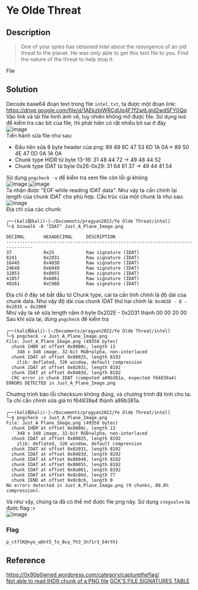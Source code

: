 # Ye Olde Threat
## Description
> One of your spies has obtained intel about the resurgence of an old threat to the planet. He was only able to get this text file to you. Find the nature of the threat to help stop it.    

File
## Solution
Decode base64 đoạn text trong file `intel.txt`, ta được một đoạn link: https://drive.google.com/file/d/1AEkzbjWRCdUp4F7f2wtLgId2wdSFY0Qq     
Vào link và tải file hình ảnh về, tuy nhiên không mở được file. Sử dụng `HxD` để kiểm tra các bit của file, thì phát hiện có rất nhiều bit sai ở đây      
![image](https://user-images.githubusercontent.com/62021009/157281195-00fd0391-eb34-4b8f-8e25-2a67304a6251.png)         
Tiến hành sửa file như sau:
- Đầu tiên sửa 8 byte header của png: 89 49 6C 47 53 6D 1A 0A-> 89 50 4E 47 0D 0A 1A 0A
- Chunk type HIDR từ byte 13-16: 31 48 44 72 -> 49 48 44 52
- Chunk type IDAT từ byte 0x26-0x29: 31 64 61 37 -> 49 44 41 54

Sử dụng `pngcheck -v` để kiểm tra xem file còn lỗi gì không        
![image](https://user-images.githubusercontent.com/62021009/157286001-d6875406-f04f-4a21-9053-f266a621cfb3.png)
![image](https://user-images.githubusercontent.com/62021009/157283830-292092a9-185c-43f3-9c9b-4df53f78ccab.png)            
Ta nhận được "EOF while reading IDAT data". Như vậy ta cần chỉnh lại length của chunk IDAT cho phù hợp. Cấu trúc của một chunk là như sau:         
![image](https://user-images.githubusercontent.com/62021009/157284368-b7617d01-a835-4302-801e-789fa76884e7.png)             
Địa chỉ của các chunk:              
```
┌──(kali㉿kali)-[~/Documents/pragyan2022/Ye Olde Threat/intel]
└─$ binwalk -R "IDAT" Just_A_Plane_Image.png

DECIMAL       HEXADECIMAL     DESCRIPTION
--------------------------------------------------------------------------------
37            0x25            Raw signature (IDAT)
8241          0x2031          Raw signature (IDAT)
16445         0x403D          Raw signature (IDAT)
24649         0x6049          Raw signature (IDAT)
32853         0x8055          Raw signature (IDAT)
41057         0xA061          Raw signature (IDAT)
49261         0xC06D          Raw signature (IDAT)
```

Địa chỉ ở đây sẽ bắt đầu từ Chunk type, cái ta cần tính chính là độ dài của chunk data. Như vậy độ dài của chunk IDAT thứ hai chính là: `0x403D - 8 - 0x2035 = 0x2000`     
Như vậy ta sẽ sửa length nằm ở byte 0x202E - 0x2031 thành 00 00 20 00     
Sau khi sửa lại, dùng `pngcheck` để kiểm tra       
```
┌──(kali㉿kali)-[~/Documents/pragyan2022/Ye Olde Threat/intel]
└─$ pngcheck -v Just_A_Plane_Image.png
File: Just_A_Plane_Image.png (49358 bytes)
  chunk IHDR at offset 0x0000c, length 13
    348 x 348 image, 32-bit RGB+alpha, non-interlaced
  chunk IDAT at offset 0x00025, length 8192
    zlib: deflated, 32K window, default compression
  chunk IDAT at offset 0x02031, length 8192
  chunk IDAT at offset 0x0403d, length 8192
  CRC error in chunk IDAT (computed a89b381a, expected f64839a4)
ERRORS DETECTED in Just_A_Plane_Image.png
```
Chương trình báo lỗi checksum không đúng, và chương trình đã tính cho ta. Ta chỉ cần chỉnh sửa giá trị f64839a4 thành a89b381a.
```
┌──(kali㉿kali)-[~/Documents/pragyan2022/Ye Olde Threat/intel]
└─$ pngcheck -v Just_A_Plane_Image.png
File: Just_A_Plane_Image.png (49358 bytes)
  chunk IHDR at offset 0x0000c, length 13
    348 x 348 image, 32-bit RGB+alpha, non-interlaced
  chunk IDAT at offset 0x00025, length 8192
    zlib: deflated, 32K window, default compression
  chunk IDAT at offset 0x02031, length 8192
  chunk IDAT at offset 0x0403d, length 8192
  chunk IDAT at offset 0x06049, length 8192
  chunk IDAT at offset 0x08055, length 8192
  chunk IDAT at offset 0x0a061, length 8192
  chunk IDAT at offset 0x0c06d, length 77
  chunk IEND at offset 0x0c0c6, length 0
No errors detected in Just_A_Plane_Image.png (9 chunks, 89.8% compression).
```
Và như vậy, chúng ta đã có thể mở được file png này.
Sử dụng `stegsolve` ta được flag :>    
![image](https://user-images.githubusercontent.com/62021009/157287495-09070f8f-da5d-4d41-a1be-e75f4e236aa0.png)
### Flag
`p_ctf{K@nye_w@nt5_To_Buy_Th3_3n71r3_E4rth}`
## Reference
https://0x90p0wned.wordpress.com/category/capturetheflag/          
[Not able to read IHDR chunk of a PNG file](https://stackoverflow.com/questions/54845745/not-able-to-read-ihdr-chunk-of-a-png-file)
[GCK'S FILE SIGNATURES TABLE](https://www.garykessler.net/library/file_sigs.html)

